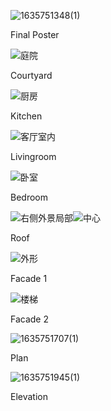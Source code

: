 ![1635751348(1)](https://user-images.githubusercontent.com/90487385/139635986-247931d9-1b15-4957-a0ef-ba18fc6b049f.png)

Final Poster

![庭院](https://user-images.githubusercontent.com/90487385/139636067-d9ff591d-438c-49de-a38a-d767a59f49e9.png)

Courtyard

![厨房](https://user-images.githubusercontent.com/90487385/139636750-e0a09774-6072-48fc-9465-37ea7b40e7e8.png)

Kitchen

![客厅室内](https://user-images.githubusercontent.com/90487385/139636410-5659beef-f62f-43f7-9cba-f7ae0d09f6f9.png)

Livingroom

![卧室](https://user-images.githubusercontent.com/90487385/139636104-b3fd9337-2177-4a48-8237-57bc84e814d5.png)

Bedroom

![右侧外景局部](https://user-images.githubusercontent.com/90487385/139636124-769d717e-4d2c-469d-b574-a531d1916b34.png)![中心](https://user-images.githubusercontent.com/90487385/139636155-2e4f0034-c824-4c47-9f08-b8ada6f74cec.png)

Roof

![外形](https://user-images.githubusercontent.com/90487385/139636090-3407c8de-ea32-46ec-b2cb-54b8770d3d60.png)

Facade 1

![楼梯](https://user-images.githubusercontent.com/90487385/139636258-c783458b-c317-4ccb-964b-ba577c912969.png)

Facade 2

![1635751707(1)](https://user-images.githubusercontent.com/90487385/139636613-becdf67e-ef9a-41b6-bf04-ca21b7e5e100.png)

Plan

![1635751945(1)](https://user-images.githubusercontent.com/90487385/139637081-8beb5b56-f053-4cd6-bd08-3912ee3b8320.png)

Elevation
